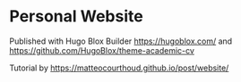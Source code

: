 # Personal Website 

Published with Hugo Blox Builder https://hugoblox.com/ and  https://github.com/HugoBlox/theme-academic-cv

Tutorial by https://matteocourthoud.github.io/post/website/ 
